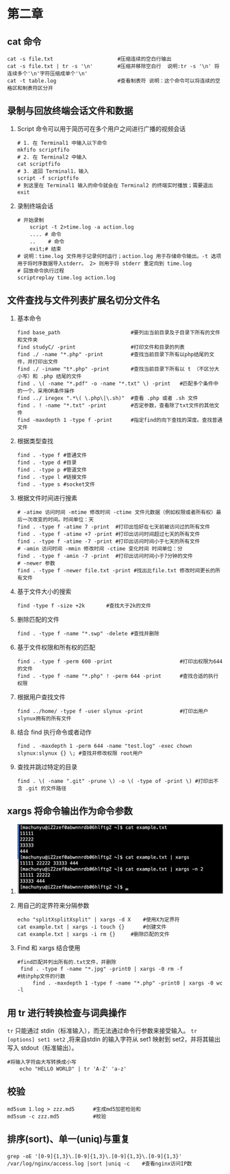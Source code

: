 # 第二章

## cat 命令

```shell
cat -s file.txt                     #压缩连续的空白行输出
cat -s file.txt | tr -s '\n'        #压缩并移除空白行  说明:tr -s '\n' 将连续多个'\n'字符压缩成单个'\n'
cat -t table.log                    #查看制表符 说明：这个命令可以将连续的空格区和制表符区分开
```

## 录制与回放终端会话文件和数据

1. Script 命令可以用于简历可在多个用户之间进行广播的视频会话

   ```shell
   # 1. 在 Terminal1 中输入以下命令
   mkfifo scriptfifo
   # 2. 在 Terminal2 中输入
   cat scriptfifo
   # 3. 返回 Terminal1，输入
   script -f scriptfifo
   # 到这里在 Terminal1 输入的命令就会在 Terminal2 的终端实时播放；需要退出 exit
   ```

2. 录制终端会话

   ```shell
   # 开始录制
       script -t 2>time.log -a action.log
       .... # 命令
       ..	 # 命令
       exit;# 结束
   # 说明：time.log 文件用于记录何时运行；action.log 用于存储命令输出。-t 选项用于将时序数据导入stderr。 2> 则用于将 stderr 重定向到 time.log
   # 回放命令执行过程
   scriptreplay time.log action.log
   ```

## 文件查找与文件列表扩展名切分文件名

1. 基本命令

   ```shell
   find base_path                       #要列出当前目录及子目录下所有的文件和文件夹
   find studyC/ -print                  #打印文件和目录的列表
   find ./ -name "*.php" -print         #查找当前目录下所有以php结尾的文件，并打印出文件
   find ./ -iname "t*.php" -print       #查找当前目录下所有以 t （不区分大小写）和 .php 结尾的文件
   find . \( -name "*.pdf" -o -name "*.txt" \) -print   #匹配多个条件中的一个，采用OR条件操作
   find ../ iregex ".*\( \.php\|\.sh)"  #查看 .php 或者 .sh 文件
   find . ! -name "*.txt" -print        #否定参数，查看除了txt文件的其他文件
   find -maxdepth 1 -type f -print      #指定find的向下查找的深度。查找普通文件
   ```

2. 根据类型查找

   ```shell
   find . -type f #普通文件
   find . -type d #目录
   find . -type p #管道文件
   find . -type l #链接文件
   find . -type s #socket文件
   ```

3. 根据文件时间进行搜素

   ```shell
   # -atime 访问时间 -mtime 修改时间 -ctime 文件元数据（例如权限或者所有权）最后一次改变的时间。时间单位：天
   find . -type f -atime 7 -print  #打印出恰好在七天前被访问过的所有文件
   find . -type f -atime +7 -print #打印出访问时间超过七天的所有文件
   find . -type f -atime -7 -print #打印出访问时间小于七天的所有文件
   # -amin 访问时间 -mmin 修改时间 -ctime 变化时间 时间单位：分
   find . -type f -amin -7 -print  #打印出访问时间小于7分钟的文件
   # -newer 参数
   find . -type f -newer file.txt -print #找出比file.txt 修改时间更长的所有文件
   ```

4. 基于文件大小的搜索

   ```shell
   find -type f -size +2k		#查找大于2k的文件
   ```

5. 删除匹配的文件

   ```shell
   find . -type f -name "*.swp" -delete	#查找并删除
   ```

6. 基于文件权限和所有权的匹配

   ```shell
   find . -type f -perm 600 -print						#打印出权限为644的文件
   find . -type f -name "*.php" ! -perm 644 -print		#查找合适的执行权限
   ```

7. 根据用户查找文件

   ```shell
   find ../home/ -type f -user slynux -print			#打印出用户slynux拥有的所有文件
   ```

8. 结合 find 执行命令或者动作

   ```shell
   find . -maxdepth 1 -perm 644 -name "test.log" -exec chown slynux:slynux {} \; #查找并修改权限 root用户
   ```

9. 查找并跳过特定的目录

   ```shell
   find . \( -name ".git" -prune \) -o \( -type of -print \) #打印出不含 .git 的文件路径
   ```

## xargs 将命令输出作为命令参数

1. ![屏幕快照 2019-04-01 下午10.30.53](./image/2019-04-01.png)

2. 用自己的定界符来分隔参数

   ```shell
   echo "splitXsplitXsplit" | xargs -d X	#使用X为定界符
   cat example.txt | xargs -i touch {}		#创建文件
   cat example.txt | xargs -i rm {}		#删除匹配的文件
   ```

3. Find 和 xargs 结合使用

   ```shell
   #find匹配并列出所有的.txt文件，并删除
   	find . -type f -name "*.jpg" -print0 | xargs -0 rm -f
   #统计php文件的行数
    	find . -maxdepth 1 -type f -name "*.php" -print0 | xargs -0 wc -l
   ```

## 用 tr 进行转换检查与词典操作

`tr` 只能通过 stdin（标准输入），而无法通过命令行参数来接受输入。 `tr [options] set1 set2` ,将来自stdin 的输入字符从 set1 映射到 set2，并将其输出写入 stdout（标准输出）。

```shell
#将输入字符由大写转换成小写
	echo "HELLO WORLD" | tr 'A-Z' 'a-z'
```

## 校验

```shell
md5sum 1.log > zzz.md5		#生成md5加密检验和
md5sum -c zzz.md5			#校验
```

## 排序(sort)、单一(uniq)与重复

```shell
grep -oE '[0-9]{1,3}\.[0-9]{1,3}\.[0-9]{1,3}\.[0-9]{1,3}' /var/log/nginx/access.log |sort |uniq -c    #查看nginx访问IP数
```

